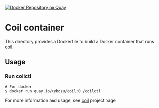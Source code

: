 [![Docker Repository on Quay](https://quay.io/repository/cybozu/coil/status "Docker Repository on Quay")](https://quay.io/repository/cybozu/coil)

Coil container
==============

This directory provides a Dockerfile to build a Docker container
that runs [coil][].

Usage
-----

### Run coilctl

```console
# For docker
$ docker run quay.io/cybozu/coil:0 /coilctl
```

For more information and usage, see [coil][] project page

[coil]: https://github.com/cybozu-go/coil
